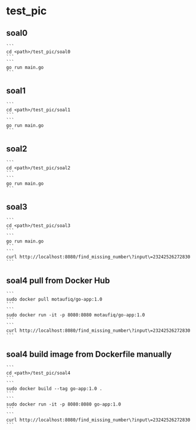 # test_pic

## soal0
    ```
    cd <path>/test_pic/soal0
    ```
    ```
    go run main.go
    ```

## soal1
    ```
    cd <path>/test_pic/soal1
    ```
    ```
    go run main.go
    ```

## soal2
    ```
    cd <path>/test_pic/soal2
    ```
    ```
    go run main.go
    ```

## soal3
    ```
    cd <path>/test_pic/soal3
    ```
    ```
    go run main.go
    ```
    ```
    curl http://localhost:8080/find_missing_number\?input\=23242526272830
    ```

## soal4 pull from Docker Hub
    ```
    sudo docker pull motaufiq/go-app:1.0
    ```
    ```
    sudo docker run -it -p 8080:8080 motaufiq/go-app:1.0
    ```
    ```
    curl http://localhost:8080/find_missing_number\?input\=23242526272830
    ```

## soal4 build image from Dockerfile manually
    ```
    cd <path>/test_pic/soal4
    ```
    ```
    sudo docker build --tag go-app:1.0 .
    ```
    ```
    sudo docker run -it -p 8080:8080 go-app:1.0
    ```
    ```
    curl http://localhost:8080/find_missing_number\?input\=23242526272830
    ```